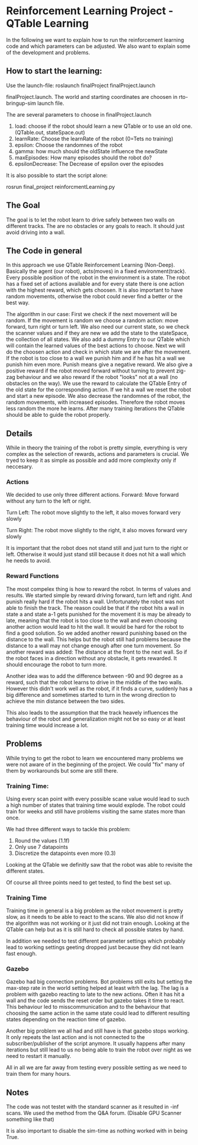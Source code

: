 # Reinforcement Learning Project - QTable Learning

In the following we want to explain how to run the reinforcement learning code and which parameters can be adjusted. We also want to explain some of the development and problems.

## How to start the learning:
Use the launch-file:  roslaunch finalProject finalProject.launch

finalProject.launch. The world and starting coordinates are choosen in rto-bringup-sim launch file. 

The are several parameters to choose in finalProject.launch

1. load: choose if the robot should learn a new QTable or to use an old one. (QTable.out, stateSpace.out)
2. learnRate: Choose the learnRate of the robot (0=Tets no training)
3. epsilon: Choose the randomnes of the robot 
4. gamma: how much should the oldState influence the newState
5. maxEpisodes: How many episodes should the robot do?
6. epsilonDecrease: The Decrease of epsilon over the episodes

It is also possible to start the script alone: 

rosrun final_project reinforcmentLearning.py

## The Goal
The goal is to let the robot learn to drive safely between two walls on different tracks. The are no obstacles or any goals to reach. It should just avoid driving into a wall.

## The Code in general
In this approach we use QTable Reinforcement Learning (Non-Deep). Basically the agent (our robot), acts(moves) in a fixed environment(track). Every possible position of the robot in the environment is a state. The robot has a fixed set of actions available and for every state there is one action with the highest reward, which gets choosen. It is also important to have random movements, otherwise the robot could never find a better or the best way.

The algorithm in our case: First we check if the next movement will be random. If the movement is random we choose a random action: move forward, turn right or turn left.
We also need our current state, so we check the scanner values and if they are new we add the state to the stateSpace, the collection of all states. We also add a dummy Entry to our QTable which will contain the learned values of the best actions to choose.  Next we will do the choosen action and check in which state we are after the movement. If the robot is too close to a wall we punish him and if he has hit a wall we punish him even more. Punish means give a negative reward. We also give a positive reward if the robot moved forward without turning to prevent zig-zag behaviour and we also reward if the robot "looks" not at a wall (no obstacles on the way). We use the reward to calculate the QTable Entry of the old state for the corresponding action. If we hit a wall we reset the robot and start a new episode. We also decrease the randomnes of the robot, the random movements, with increased episodes. Therefore the robot moves less random the more he learns.
After many training iterations the QTable should be able to guide the robot properly.

## Details
While in theory the training of the robot is pretty simple, everything is very complex as the selection of rewards, actions and parameters is crucial. We tryed to keep it as simple as possible and add more complexity only if neccesary. 

### Actions
We decided to use only three different actions.
Forward: Move forward without any turn to the left or right.

Turn Left: The robot move slightly to the left, it also moves forward very slowly

Turn Right: The robot move slightly to the right, it also moves forward very slowly

It is important that the robot does not stand still and just turn to the right or left. Otherwise it would just stand still because it does not hit a wall which he needs to avoid.


### Reward Functions
The most compelex thing is how to reward the robot.  In terms of values and results. We started simple by reward driving forward, turn left and right. And punish really hard if the robot hits a wall. Unfortunately the robot was not able to finish the track. The reason could be that if the robot hits a wall in state a and state a-1 gets punished for the movement it is may be already to late, meaning that the robot is too close to the wall and even choosing another action would lead to hit the wall. It would be hard for the robot to find a good solution. So we added another reward punishing based on the distance to the wall. This helps but the robot still had problems because the distance to a wall may not change enough after one turn movement. So another reward was added: The distance at the front to the next wall. So if the robot faces in a direction without any obstacle, it gets rewarded. It should encourage the robot to turn more.

Another idea was to add the difference between -90 and 90 degree as a reward, such that the robot learns to drive in the middle of the two walls. However this didn't work well as the robot, if it finds a curve, suddenly has a big difference and sometimes started to turn in the wrong direction to achieve the min distance between the two sides.

This also leads to the assumption that the track heavely influences the behaviour of the robot and generalization might not be so easy or at least training time would increase a lot.


## Problems
While trying to get the robot to learn we encountered many problems we were not aware of in the beginning of the project. We could "fix" many of them by workarounds but some are still there.

### Training Time:
Using every scan point with every possible scane value would lead to such a high number of states that training time would explode. The robot could train for weeks and still have problems visiting the same states more than once. 

We had three different ways to tackle this problem:
1. Round the values (1.1f)
2. Only use 7 datapoints
3. Discretize the datapoints even more (0.3) 

Looking at the QTable we definitly saw that the robot was able to revisite the different states.

Of course all three points need to get tested, to find the best set up.

### Training Time
Training time in general is a big problem as the robot movement is pretty slow, as it needs to be able to react to the scans. 
We also did not know if the algorithm was not working or it just did not train enough. Looking at the QTable can help but as it is still hard to check all possible states by hand.

In addition we needed to test different parameter settings which probably lead to working settings geeting dropped just because they did not learn fast enough.

### Gazebo
Gazebo had big connection problems. Bot problems still exits but setting the max-step rate in the world setting helped at least witrh the lag. The lag is a problem with gazebo reacting to late to the new actions. Often it has hit a wall and the code sends the reset order but gazebo takes it time to react. This behaviour led to misscommunication and to the behaviour that choosing the same action in the same state could lead to different resulting states depending on the reaction time of gazebo.

Another big problem we all had and still have is that gazebo stops working. It only repeats the last action and is not connected to the subscriber/publisher of the script anymore. It usually happens after many iterations but still lead to us no being able to train the robot over night as we need to restart it manually.


All in all we are far away from testing every possible setting as we need to train them for many hours.


## Notes
The code was not testet with the standard scanner as it resulted in -inf scans. We used the method from the Q&A forum. (Disable GPU Scanner something like that)

It is also important to disable the sim-time as nothing worked with in being True.